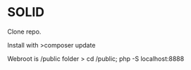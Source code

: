 # SOLID

Clone repo.

Install with >composer update

Webroot is /public folder > cd /public; php -S localhost:8888
